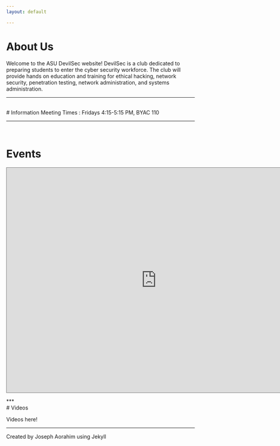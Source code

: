 ```yaml
---
layout: default

---
```

# About Us

Welcome to the ASU DevilSec website! DevilSec is a club dedicated to preparing students to enter the cyber security workforce. The club will provide hands on education and training for ethical hacking, network security, penetration testing, network administration, and systems administration.

<!--login credentials: admin:m@st3rp@ssw0rd -->

***
<br>
# Information
Meeting Times :      Fridays 4:15-5:15 PM, BYAC 110

***
<br>

# Events
<p align="center">
<iframe src="https://calendar.google.com/calendar/embed?height=600&amp;wkst=2&amp;bgcolor=%237CB342&amp;ctz=America%2FPhoenix&amp;src=bGlvbGdzYThocTg5ZzE4MXY0ZnYyZ2E1N2dAZ3JvdXAuY2FsZW5kYXIuZ29vZ2xlLmNvbQ&amp;src=ZW4udXNhI2hvbGlkYXlAZ3JvdXAudi5jYWxlbmRhci5nb29nbGUuY29t&amp;color=%237986CB&amp;color=%234285F4&amp;showTabs=0&amp;showPrint=0&amp;showDate=1&amp;showNav=0&amp;title=DevilSec" style="border:solid 1px #777" width="800" height="600" frameborder="0" scrolling="no"></iframe></p>
***
<br>
# Videos



Videos here!

***

Created by Joseph Aorahim using Jekyll
